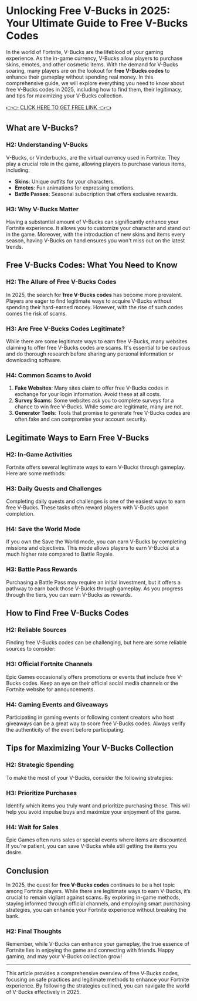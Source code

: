 # Unlocking Free V-Bucks in 2025: Your Ultimate Guide to Free V-Bucks Codes

In the world of Fortnite, V-Bucks are the lifeblood of your gaming experience. As the in-game currency, V-Bucks allow players to purchase skins, emotes, and other cosmetic items. With the demand for V-Bucks soaring, many players are on the lookout for **free V-Bucks codes** to enhance their gameplay without spending real money. In this comprehensive guide, we will explore everything you need to know about free V-Bucks codes in 2025, including how to find them, their legitimacy, and tips for maximizing your V-Bucks collection.

[👉👉 CLICK HERE TO GET FREE LINK 👈👈](https://ebdsolutionx.com/alloffer/)

## What are V-Bucks?

### H2: Understanding V-Bucks

V-Bucks, or Vinderbucks, are the virtual currency used in Fortnite. They play a crucial role in the game, allowing players to purchase various items, including:

- **Skins**: Unique outfits for your characters.
- **Emotes**: Fun animations for expressing emotions.
- **Battle Passes**: Seasonal subscription that offers exclusive rewards.

### H3: Why V-Bucks Matter

Having a substantial amount of V-Bucks can significantly enhance your Fortnite experience. It allows you to customize your character and stand out in the game. Moreover, with the introduction of new skins and items every season, having V-Bucks on hand ensures you won't miss out on the latest trends.

## Free V-Bucks Codes: What You Need to Know

### H2: The Allure of Free V-Bucks Codes

In 2025, the search for **free V-Bucks codes** has become more prevalent. Players are eager to find legitimate ways to acquire V-Bucks without spending their hard-earned money. However, with the rise of such codes comes the risk of scams.

### H3: Are Free V-Bucks Codes Legitimate?

While there are some legitimate ways to earn free V-Bucks, many websites claiming to offer free V-Bucks codes are scams. It's essential to be cautious and do thorough research before sharing any personal information or downloading software.

### H4: Common Scams to Avoid

1. **Fake Websites**: Many sites claim to offer free V-Bucks codes in exchange for your login information. Avoid these at all costs.
2. **Survey Scams**: Some websites ask you to complete surveys for a chance to win free V-Bucks. While some are legitimate, many are not.
3. **Generator Tools**: Tools that promise to generate free V-Bucks codes are often fake and can compromise your account security.

## Legitimate Ways to Earn Free V-Bucks

### H2: In-Game Activities

Fortnite offers several legitimate ways to earn V-Bucks through gameplay. Here are some methods:

### H3: Daily Quests and Challenges

Completing daily quests and challenges is one of the easiest ways to earn free V-Bucks. These tasks often reward players with V-Bucks upon completion.

### H4: Save the World Mode

If you own the Save the World mode, you can earn V-Bucks by completing missions and objectives. This mode allows players to earn V-Bucks at a much higher rate compared to Battle Royale.

### H3: Battle Pass Rewards

Purchasing a Battle Pass may require an initial investment, but it offers a pathway to earn back those V-Bucks through gameplay. As you progress through the tiers, you can earn V-Bucks as rewards.

## How to Find Free V-Bucks Codes

### H2: Reliable Sources

Finding free V-Bucks codes can be challenging, but here are some reliable sources to consider:

### H3: Official Fortnite Channels

Epic Games occasionally offers promotions or events that include free V-Bucks codes. Keep an eye on their official social media channels or the Fortnite website for announcements.

### H4: Gaming Events and Giveaways

Participating in gaming events or following content creators who host giveaways can be a great way to score free V-Bucks codes. Always verify the authenticity of the event before participating.

## Tips for Maximizing Your V-Bucks Collection

### H2: Strategic Spending

To make the most of your V-Bucks, consider the following strategies:

### H3: Prioritize Purchases

Identify which items you truly want and prioritize purchasing those. This will help you avoid impulse buys and maximize your enjoyment of the game.

### H4: Wait for Sales

Epic Games often runs sales or special events where items are discounted. If you're patient, you can save V-Bucks while still getting the items you desire.

## Conclusion

In 2025, the quest for **free V-Bucks codes** continues to be a hot topic among Fortnite players. While there are legitimate ways to earn V-Bucks, it’s crucial to remain vigilant against scams. By exploring in-game methods, staying informed through official channels, and employing smart purchasing strategies, you can enhance your Fortnite experience without breaking the bank.

### H2: Final Thoughts

Remember, while V-Bucks can enhance your gameplay, the true essence of Fortnite lies in enjoying the game and connecting with friends. Happy gaming, and may your V-Bucks collection grow!

---

This article provides a comprehensive overview of free V-Bucks codes, focusing on safe practices and legitimate methods to enhance your Fortnite experience. By following the strategies outlined, you can navigate the world of V-Bucks effectively in 2025.
